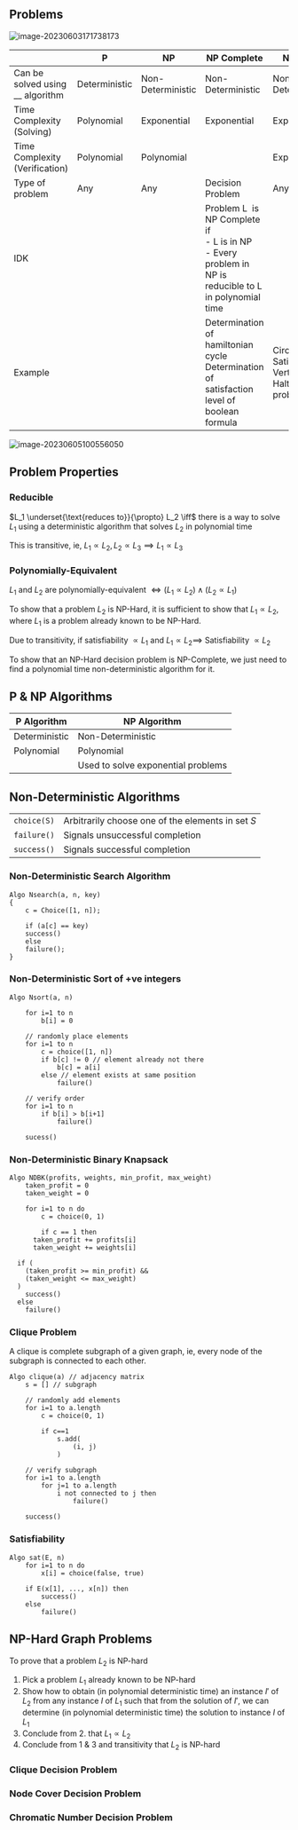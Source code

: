 ## Problems

![image-20230603171738173](./assets/image-20230603171738173.png)

|                                  | P             | NP                | NP Complete                                                  | NP Hard                                                      |
| -------------------------------- | ------------- | ----------------- | ------------------------------------------------------------ | ------------------------------------------------------------ |
| Can be solved using __ algorithm | Deterministic | Non-Deterministic | Non-Deterministic                                            | Non-Deterministic                                            |
| Time Complexity (Solving)        | Polynomial    | Exponential       | Exponential                                                  | Exponential                                                  |
| Time Complexity (Verification)   | Polynomial    | Polynomial        |                                                              | Exponential                                                  |
| Type of problem                  | Any           | Any               | Decision Problem                                             | Any                                                          |
| IDK                              |               |                   | Problem L  is NP Complete if<br />- L is in NP<br />- Every problem in NP is reducible to L in polynomial time |                                                              |
| Example                          |               |                   | Determination of hamiltonian cycle<br />Determination of satisfaction level of boolean formula | Circuit Satisfactory<br />Vertex Cover<br />Halting problems |

![image-20230605100556050](./assets/image-20230605100556050.png)

## Problem Properties

### Reducible

$L_1 \underset{\text{reduces to}}{\propto} L_2 \iff$ there is a way to solve $L_1$ using a deterministic algorithm that solves $L_2$ in polynomial time

This is transitive, ie, $L_1 \propto L_2, L_2 \propto L_3 \implies L_1 \propto L_3$

### Polynomially-Equivalent

$L_1$ and $L_2$ are polynomially-equivalent $\iff (L_1 \propto L_2) \land (L_2 \propto L_1)$

To show that a problem $L_2$ is NP-Hard, it is sufficient to show that $L_1 \propto L_2$, where $L_1$ is a problem already known to be NP-Hard.

Due to transitivity, if satisfiability $\propto L_1$ and $L_1 \propto L_2 \implies$ Satisfiability $\propto L_2$

To show that an NP-Hard decision problem is NP-Complete, we just need to find a polynomial time non-deterministic algorithm for it.

## P & NP Algorithms

| P Algorithm   | NP Algorithm                       |
| ------------- | ---------------------------------- |
| Deterministic | Non-Deterministic                  |
| Polynomial    | Polynomial                         |
|               | Used to solve exponential problems |

## Non-Deterministic Algorithms

|             |                                                   |
| ----------- | ------------------------------------------------- |
| `choice(S)` | Arbitrarily choose one of the elements in set $S$ |
| `failure()` | Signals unsuccessful completion                   |
| `success()` | Signals successful completion                     |

### Non-Deterministic Search Algorithm

```pseudocode
Algo Nsearch(a, n, key)
{
	c = Choice([1, n]);
	
	if (a[c] == key)
  	success()
	else
    failure();
}
```

### Non-Deterministic Sort of +ve integers

```pseudocode
Algo Nsort(a, n)

	for i=1 to n
		b[i] = 0
	
	// randomly place elements
	for i=1 to n
		c = choice([1, n])
		if b[c] != 0 // element already not there
			b[c] = a[i]
		else // element exists at same position
			failure()
			
	// verify order
	for i=1 to n
		if b[i] > b[i+1]
			failure()

	sucess()
```

### Non-Deterministic Binary Knapsack

```pseudocode
Algo NDBK(profits, weights, min_profit, max_weight)
	taken_profit = 0
	taken_weight = 0
	
	for i=1 to n do
		c = choice(0, 1)
		
		if c == 1 then
      taken_profit += profits[i]
      taken_weight += weights[i]
  
  if (
    (taken_profit >= min_profit) &&
    (taken_weight <= max_weight)
  )
  	success()
  else
  	failure()
```

### Clique Problem

A clique is complete subgraph of a given graph, ie, every node of the subgraph is connected to each other.

```pseudocode
Algo clique(a) // adjacency matrix
	s = [] // subgraph
	
	// randomly add elements
	for i=1 to a.length
		c = choice(0, 1)
		
		if c==1
			s.add(
				(i, j)
			)
	
	// verify subgraph
	for i=1 to a.length
		for j=1 to a.length
			i not connected to j then
				failure()
				
	success()
```

### Satisfiability

```pseudocode
Algo sat(E, n)
	for i=1 to n do
		x[i] = choice(false, true)
	
	if E(x[1], ..., x[n]) then
		success()
	else
		failure()
```

## NP-Hard Graph Problems

To prove that a problem $L_2$ is NP-hard

1. Pick a problem $L_1$ already known to be NP-hard
2. Show how to obtain (in polynomial deterministic time) an instance $I'$ of $L_2$ from any instance $I$ of $L_1$ such that from the solution of $I'$, we can determine (in polynomial deterministic time) the solution to instance $I$ of $L_1$
3. Conclude from 2. that $L_1 \propto L_2$
4. Conclude from 1 & 3 and transitivity that $L_2$ is NP-hard

### Clique Decision Problem



### Node Cover Decision Problem



### Chromatic Number Decision Problem




